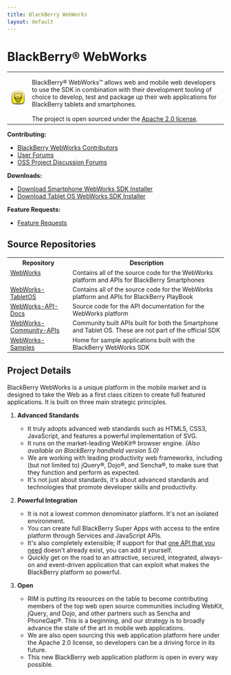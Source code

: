 ```yaml
---
title: BlackBerry WebWorks
layout: default
---
```


# BlackBerry&reg; WebWorks

<table>
	<tr>
		<td><img src="../images/logo_webworks.png"/></td>
		<td valign="top" style="padding-top:15px">
			BlackBerry&reg; WebWorks&trade; allows web and mobile web developers to use the SDK in combination with their development tooling of choice to develop, test and package up their web applications for BlackBerry tablets and smartphones. 
			<br/><br/>
			The project is open sourced under the <a href="http://www.apache.org/licenses/LICENSE-2.0.html" target="_blank">Apache 2.0 license</a>. 
		</td>
	</tr>

</table>

**Contributing:**

* [BlackBerry WebWorks Contributors](contributors.html)
* [User Forums](http://supportforums.blackberry.com/t5/Web-Development/bd-p/browser_dev)
* [OSS Project Discussion Forums](http://supportforums.blackberry.com/t5/BlackBerry-WebWorks/bd-p/ww_con)

**Downloads:**

* [Download Smartphone WebWorks SDK Installer](http://us.blackberry.com/developers/browserdev/widgetsdk.jsp)
* [Download Tablet OS WebWorks SDK Installer](http://us.blackberry.com/developers/tablet/webworks.jsp)

**Feature Requests:**

* [Feature Requests](enhancementCandidates.html)

## Source Repositories

<table class="outlined">
  <tr>
    <th>Repository</th>
    <th>Description</th>
  </tr>
  <tr>  
    <td valign="top"><a href="https://github.com/blackberry/WebWorks" target="_blank">WebWorks</a></td>
    <td>Contains all of the source code for the WebWorks platform and APIs for BlackBerry Smartphones</td>
  </tr>
  <tr>  
    <td valign="top"><a href="https://github.com/blackberry/WebWorks-TabletOS" target="_blank">WebWorks-TabletOS</a></td>
    <td>Contains all of the source code for the WebWorks platform and APIs for BlackBerry PlayBook</td>
  </tr>
  <tr>  
    <td valign="top"><a href="https://github.com/blackberry/WebWorks-API-Docs" target="_blank">WebWorks-API-Docs</a></td>
    <td>Source code for the API documentation for the WebWorks platform</td>
  </tr>
  <tr>  
    <td valign="top"><a href="https://github.com/blackberry/WebWorks-Community-APIs" target="_blank">WebWorks-Community-APIs</a></td>
    <td>Community built APIs built for both the Smartphone and Tablet OS.  These are not part of the official SDK</td>
  </tr>
  <tr>  
    <td valign="top"><a href="https://github.com/blackberry/WebWorks-Samples" target="_blank">WebWorks-Samples</a></td>
    <td>Home for sample applications built with the BlackBerry WebWorks SDK</td>
  </tr>
</table>


## Project Details

BlackBerry WebWorks is a unique platform in the mobile market and is designed to take the Web as a first class citizen to create full featured applications. It is built on three main strategic principles.

1. **Advanced Standards**

    * It truly adopts advanced web standards such as HTML5, CSS3, JavaScript, and features a powerful implementation of SVG.
    * It runs on the market-leading WebKit&reg; browser engine. _(Also available on BlackBerry handheld version 5.0)_
    * We are working with leading productivity web frameworks, including (but not limited to) jQuery&reg;, Dojo&reg;, and Sencha&reg;, to make sure that they function and perform as expected.
    * It's not just about standards, it's about advanced standards and technologies that promote developer skills and productivity.

2. **Powerful Integration**

    * It is not a lowest common denominator platform. It's not an isolated environment.
    * You can create full BlackBerry Super Apps with access to the entire platform through Services and JavaScript APIs.
    * It's also completely extensible; If support for that [one API that you need](http://www.blackberry.com/developers/docs/webworks/api/) doesn't already exist, you can add it yourself.
    * Quickly get on the road to an attractive, secured, integrated, always-on and event-driven application that can exploit what makes the BlackBerry platform so powerful.

3. **Open**

    * RIM is putting its resources on the table to become contributing members of the top web open source communities including WebKit, jQuery, and Dojo, and other partners such as Sencha and PhoneGap&reg;. This is a beginning, and our strategy is to broadly advance the state of the art in mobile web applications.
    * We are also open sourcing this web application platform here under the Apache 2.0 license, so developers can be a driving force in its future.
    * This new BlackBerry web application platform is open in every way possible.

